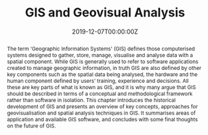 ---
abstract: The term 'Geographic Information Systems' (GIS) defines those computerised systems designed to gather, store, manage, visualise and analyse data with a spatial component. While GIS is generally used to refer to software applications created to manage geographic information, in truth GIS are also defined by other key components such as the spatial data being analysed, the hardware and the human component defined by users' training, experience and decisions. All these are key parts of what is known as GIS, and it is why many argue that GIS should be described in terms of a conceptual and methodological framework rather than software in isolation. This chapter introduces the historical development of GIS and presents an overview of key concepts, approaches for geovisualisation and spatial analysis techniques in GIS. It summarises areas of application and available GIS software, and concludes with some final thoughts on the future of GIS.
authors:
- David Buil-Gil
- Samuel Langton
date: "2019-12-07T00:00:00Z"
doi: ""
featured: false
image:
  caption: ''
  focal_point: ""
  preview_only: true
projects:
- internal-project
publication: "SAGE Research Methods Foundations"
publication_short: ""
publication_types:
- "6"
publishDate: "2019-23-01T00:00:00Z"
summary: Forthcoming book chapter introducing GIS and geovisual analysis for research.
tags:
- GIS
- mapping
- visualisation
title: GIS and Geovisual Analysis
url_preprint: https://www.research.manchester.ac.uk/portal/en/publications/gis-and-geovisual-analysis(6f08f8f5-fb0c-4280-8c82-c8f1b7e02d76).html
---